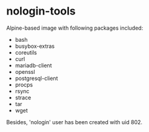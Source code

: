 # nologin-tools

Alpine-based image with following packages included:

* bash
* busybox-extras
* coreutils
* curl
* mariadb-client
* openssl
* postgresql-client
* procps
* rsync
* strace
* tar
* wget

Besides, 'nologin' user has been created with uid 802.

